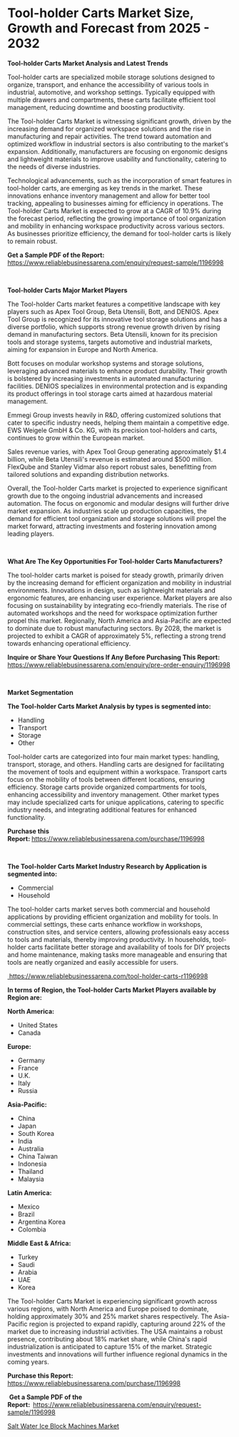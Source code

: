 <p><h1>Tool-holder Carts Market Size, Growth and Forecast from 2025 - 2032</h1></p><p><strong>Tool-holder Carts Market Analysis and Latest Trends</strong></p>
<p><p>Tool-holder carts are specialized mobile storage solutions designed to organize, transport, and enhance the accessibility of various tools in industrial, automotive, and workshop settings. Typically equipped with multiple drawers and compartments, these carts facilitate efficient tool management, reducing downtime and boosting productivity.</p><p>The Tool-holder Carts Market is witnessing significant growth, driven by the increasing demand for organized workspace solutions and the rise in manufacturing and repair activities. The trend toward automation and optimized workflow in industrial sectors is also contributing to the market's expansion. Additionally, manufacturers are focusing on ergonomic designs and lightweight materials to improve usability and functionality, catering to the needs of diverse industries.</p><p>Technological advancements, such as the incorporation of smart features in tool-holder carts, are emerging as key trends in the market. These innovations enhance inventory management and allow for better tool tracking, appealing to businesses aiming for efficiency in operations. The Tool-holder Carts Market is expected to grow at a CAGR of 10.9% during the forecast period, reflecting the growing importance of tool organization and mobility in enhancing workspace productivity across various sectors. As businesses prioritize efficiency, the demand for tool-holder carts is likely to remain robust.</p></p>
<p><strong>Get a Sample PDF of the Report:&nbsp;</strong> <a href="https://www.reliablebusinessarena.com/enquiry/request-sample/1196998?utm_campaign=1841&utm_medium=2&utm_source=Github&utm_content=ia&utm_term=12042025&utm_id=tool-holder-carts">https://www.reliablebusinessarena.com/enquiry/request-sample/1196998</a></p>
<p>&nbsp;</p>
<p><strong>Tool-holder Carts Major Market Players</strong></p>
<p><p>The Tool-holder Carts market features a competitive landscape with key players such as Apex Tool Group, Beta Utensili, Bott, and DENIOS. Apex Tool Group is recognized for its innovative tool storage solutions and has a diverse portfolio, which supports strong revenue growth driven by rising demand in manufacturing sectors. Beta Utensili, known for its precision tools and storage systems, targets automotive and industrial markets, aiming for expansion in Europe and North America.</p><p>Bott focuses on modular workshop systems and storage solutions, leveraging advanced materials to enhance product durability. Their growth is bolstered by increasing investments in automated manufacturing facilities. DENIOS specializes in environmental protection and is expanding its product offerings in tool storage carts aimed at hazardous material management.</p><p>Emmegi Group invests heavily in R&D, offering customized solutions that cater to specific industry needs, helping them maintain a competitive edge. EWS Weigele GmbH & Co. KG, with its precision tool-holders and carts, continues to grow within the European market.</p><p>Sales revenue varies, with Apex Tool Group generating approximately $1.4 billion, while Beta Utensili's revenue is estimated around $500 million. FlexQube and Stanley Vidmar also report robust sales, benefitting from tailored solutions and expanding distribution networks.</p><p>Overall, the Tool-holder Carts market is projected to experience significant growth due to the ongoing industrial advancements and increased automation. The focus on ergonomic and modular designs will further drive market expansion. As industries scale up production capacities, the demand for efficient tool organization and storage solutions will propel the market forward, attracting investments and fostering innovation among leading players.</p></p>
<p>&nbsp;</p>
<p><strong>What Are The Key Opportunities For Tool-holder Carts Manufacturers?</strong></p>
<p><p>The tool-holder carts market is poised for steady growth, primarily driven by the increasing demand for efficient organization and mobility in industrial environments. Innovations in design, such as lightweight materials and ergonomic features, are enhancing user experience. Market players are also focusing on sustainability by integrating eco-friendly materials. The rise of automated workshops and the need for workspace optimization further propel this market. Regionally, North America and Asia-Pacific are expected to dominate due to robust manufacturing sectors. By 2028, the market is projected to exhibit a CAGR of approximately 5%, reflecting a strong trend towards enhancing operational efficiency.</p></p>
<p><strong>Inquire or Share Your Questions If Any Before Purchasing This Report:</strong> <a href="https://www.reliablebusinessarena.com/enquiry/pre-order-enquiry/1196998?utm_campaign=1841&utm_medium=2&utm_source=Github&utm_content=ia&utm_term=12042025&utm_id=tool-holder-carts">https://www.reliablebusinessarena.com/enquiry/pre-order-enquiry/1196998</a></p>
<p>&nbsp;</p>
<p><strong>Market Segmentation</strong></p>
<p><strong>The Tool-holder Carts Market Analysis by types is segmented into:</strong></p>
<p><ul><li>Handling</li><li>Transport</li><li>Storage</li><li>Other</li></ul></p>
<p><p>Tool-holder carts are categorized into four main market types: handling, transport, storage, and others. Handling carts are designed for facilitating the movement of tools and equipment within a workspace. Transport carts focus on the mobility of tools between different locations, ensuring efficiency. Storage carts provide organized compartments for tools, enhancing accessibility and inventory management. Other market types may include specialized carts for unique applications, catering to specific industry needs, and integrating additional features for enhanced functionality.</p></p>
<p><strong>Purchase this Report:&nbsp;</strong><a href="https://www.reliablebusinessarena.com/purchase/1196998?utm_campaign=1841&utm_medium=2&utm_source=Github&utm_content=ia&utm_term=12042025&utm_id=tool-holder-carts">https://www.reliablebusinessarena.com/purchase/1196998</a></p>
<p>&nbsp;</p>
<p><strong>The Tool-holder Carts Market Industry Research by Application is segmented into:</strong></p>
<p><ul><li>Commercial</li><li>Household</li></ul></p>
<p><p>The tool-holder carts market serves both commercial and household applications by providing efficient organization and mobility for tools. In commercial settings, these carts enhance workflow in workshops, construction sites, and service centers, allowing professionals easy access to tools and materials, thereby improving productivity. In households, tool-holder carts facilitate better storage and availability of tools for DIY projects and home maintenance, making tasks more manageable and ensuring that tools are neatly organized and easily accessible for users.</p></p>
<p><a href="https://www.reliablebusinessarena.com/tool-holder-carts-r1196998?utm_campaign=1841&utm_medium=2&utm_source=Github&utm_content=ia&utm_term=12042025&utm_id=tool-holder-carts">&nbsp;https://www.reliablebusinessarena.com/tool-holder-carts-r1196998</a></p>
<p><strong>In terms of Region, the Tool-holder Carts Market Players available by Region are:</strong></p>
<p>
    <p> <strong> North America: </strong>
        <ul>
            <li>United States</li>
            <li>Canada</li>
        </ul>
        </p> 
    <p> <strong> Europe: </strong>
        <ul>
            <li>Germany</li>
            <li>France</li>
            <li>U.K.</li>
            <li>Italy</li>
            <li>Russia</li>
        </ul>
        </p> 
    <p> <strong> Asia-Pacific: </strong>
        <ul>
            <li>China</li>
            <li>Japan</li>
            <li>South Korea</li>
            <li>India</li>
            <li>Australia</li>
            <li>China Taiwan</li>
            <li>Indonesia</li>
            <li>Thailand</li>
            <li>Malaysia</li>
        </ul>
        </p> 
    <p> <strong> Latin America: </strong>
        <ul>
            <li>Mexico</li>
            <li>Brazil</li>
            <li>Argentina Korea</li>
            <li>Colombia</li>
        </ul>
        </p> 
    <p> <strong> Middle East & Africa: </strong>
        <ul>
            <li>Turkey</li>
            <li>Saudi</li>
            <li>Arabia</li>
            <li>UAE</li>
            <li>Korea</li>
        </ul>
    </p>
    </p>
<p><p>The Tool-holder Carts Market is experiencing significant growth across various regions, with North America and Europe poised to dominate, holding approximately 30% and 25% market shares respectively. The Asia-Pacific region is projected to expand rapidly, capturing around 22% of the market due to increasing industrial activities. The USA maintains a robust presence, contributing about 18% market share, while China's rapid industrialization is anticipated to capture 15% of the market. Strategic investments and innovations will further influence regional dynamics in the coming years.</p></p>
<p><strong>Purchase this Report: </strong><a href="https://www.reliablebusinessarena.com/purchase/1196998?utm_campaign=1841&utm_medium=2&utm_source=Github&utm_content=ia&utm_term=12042025&utm_id=tool-holder-carts">https://www.reliablebusinessarena.com/purchase/1196998</a></p>
<p>&nbsp;<strong>Get a Sample PDF of the Report:&nbsp;&nbsp;</strong><a href="https://www.reliablebusinessarena.com/enquiry/request-sample/1196998?utm_campaign=1841&utm_medium=2&utm_source=Github&utm_content=ia&utm_term=12042025&utm_id=tool-holder-carts">https://www.reliablebusinessarena.com/enquiry/request-sample/1196998</a></p>
<p><strong></strong></p>
<p><p><a href="https://github.com/ParvinKhatun77/Market-Research-Report-List-2/blob/main/salt-water-ice-block-machines-market.md?utm_campaign=1841&utm_medium=2&utm_source=Github&utm_content=ia&utm_term=12042025&utm_id=tool-holder-carts">Salt Water Ice Block Machines Market</a></p></p>